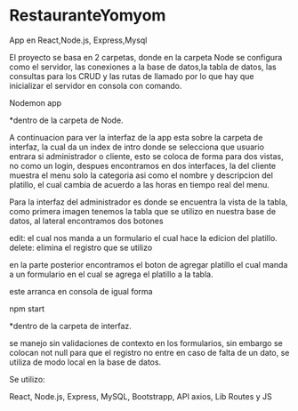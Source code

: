 # RestauranteYomyom
App en React,Node.js, Express,Mysql

El proyecto se basa en 2 carpetas, donde en la carpeta Node se configura como el servidor, las conexiones a la base de datos,la tabla de datos, las consultas para los CRUD y las rutas de llamado por lo que hay que inicializar el servidor en consola con comando.

Nodemon app

*dentro de la carpeta de Node.

A continuacion para ver la interfaz de la app esta sobre la carpeta de interfaz, la cual da un index de intro donde se selecciona que usuario entrara si administrador o cliente, esto se coloca de forma para dos vistas, no como un login, despues encontramos en dos interfaces, la del cliente  muestra el menu solo la categoria asi como el nombre y descripcion del platillo, el cual cambia de acuerdo a las horas en tiempo real del menu. 

Para la interfaz del administrador es donde se encuentra la vista de la tabla, como primera imagen tenemos la tabla que se utilizo en nuestra base de datos, al lateral encontramos dos botones 

edit: el cual nos manda a un formulario el cual hace la edicion del platillo.
delete: elimina el registro que se utilizo

en la parte posterior encontramos el boton de agregar platillo el cual manda a un formulario en el cual se agrega el platillo a la tabla.

este arranca en consola de igual forma

npm start

*dentro de la carpeta de interfaz.

se manejo sin validaciones de contexto en los formularios, sin embargo se colocan not null para que el registro no entre en caso de falta de un dato, se utiliza de modo local en la base de datos.

Se utilizo:

React, Node.js, Express, MySQL, Bootstrapp, API axios, Lib Routes y JS